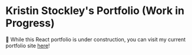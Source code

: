 # Kristin Stockley's Portfolio (Work in Progress)

🚧 While this React portfolio is under construction, you can visit my current portfolio site [here](https://kristinstockley.netlify.app)!
